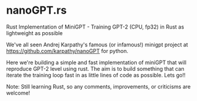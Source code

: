 # nanoGPT.rs
Rust Implementation of MiniGPT - Training GPT-2 (CPU, fp32) in Rust as lightweight as possible

We've all seen Andrej Karpathy's famous (or infamous!) minigpt project at https://github.com/karpathy/nanoGPT for python.

Here we're building a simple and fast implementation of miniGPT that will reproduce GPT-2 level using rust.  The aim is to build something that can iterate the training loop fast in as little lines of code as possible.  Lets go!!

Note: Still learning Rust, so any comments, improvements, or criticisms are welcome!

